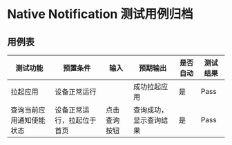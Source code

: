 # Native Notification 测试用例归档

## 用例表

| 测试功能            | 预置条件          | 输入             | 预期输出                                                               | 是否自动 | 测试结果 |
|---------|---------------|-------------|-------------|------|------|
| 拉起应用           | 	设备正常运行       | 		              |  成功拉起应用  | 是    | Pass |
| 查询当前应用通知使能状态           | 	设备正常运行，拉起位于首页       | 		点击查询按钮              |  查询成功，显示查询结果  | 是    | Pass |



